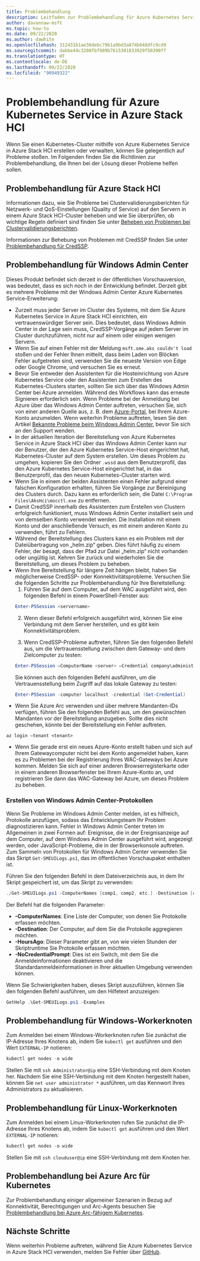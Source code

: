 ```yaml
---
title: Problembehandlung
description: Leitfaden zur Problembehandlung für Azure Kubernetes Service in Azure Stack HCI
author: davannaw-msft
ms.topic: how-to
ms.date: 09/22/2020
ms.author: dawhite
ms.openlocfilehash: 312431b1ae36debc79b1a9bd3a874b648dfc9cd9
ms.sourcegitcommit: dabbe44c3208fbf989b7615301833929f50390ff
ms.translationtype: HT
ms.contentlocale: de-DE
ms.lasthandoff: 09/22/2020
ms.locfileid: "90949322"
---
```

# <a name="troubleshooting-azure-kubernetes-service-on-azure-stack-hci"></a>Problembehandlung für Azure Kubernetes Service in Azure Stack HCI

Wenn Sie einen Kubernetes-Cluster mithilfe von Azure Kubernetes Service in Azure Stack HCI erstellen oder verwalten, können Sie gelegentlich auf Probleme stoßen. Im Folgenden finden Sie die Richtlinien zur Problembehandlung, die Ihnen bei der Lösung dieser Probleme helfen sollen. 

## <a name="troubleshooting-azure-stack-hci"></a>Problembehandlung für Azure Stack HCI
Informationen dazu, wie Sie Probleme bei Clustervalidierungsberichten für Netzwerk- und QoS-Einstellungen (Quality of Service) auf den Servern in einem Azure Stack HCI-Cluster beheben und wie Sie überprüfen, ob wichtige Regeln definiert sind finden Sie unter [Beheben von Problemen bei Clustervalidierungsberichten](/azure-stack/hci/manage/validate-qos).

Informationen zur Behebung von Problemen mit CredSSP finden Sie unter [Problembehandlung für CredSSP](/azure-stack/hci/manage/troubleshoot-credssp).

## <a name="troubleshooting-windows-admin-center"></a>Problembehandlung für Windows Admin Center
Dieses Produkt befindet sich derzeit in der öffentlichen Vorschauversion, was bedeutet, dass es sich noch in der Entwicklung befindet. Derzeit gibt es mehrere Probleme mit der Windows Admin Center Azure Kubernetes Service-Erweiterung: 
* Zurzeit muss jeder Server im Cluster des Systems, mit dem Sie Azure Kubernetes Service in Azure Stack HCI einrichten, ein vertrauenswürdiger Server sein. Dies bedeutet, dass Windows Admin Center in der Lage sein muss, CredSSP-Vorgänge auf jedem Server im Cluster durchzuführen, nicht nur auf einem oder einigen wenigen Servern. 
* Wenn Sie auf einen Fehler mit der Meldung `msft.sme.aks couldn't load` stoßen und der Fehler Ihnen mitteilt, dass beim Laden von Blöcken Fehler aufgetreten sind, verwenden Sie die neueste Version von Edge oder Google Chrome, und versuchen Sie es erneut.
* Bevor Sie entweder den Assistenten für die Hosteinrichtung von Azure Kubernetes Service oder den Assistenten zum Erstellen des Kubernetes-Clusters starten, sollten Sie sich über das Windows Admin Center bei Azure anmelden. Während des Workflows kann das erneute Signieren erforderlich sein. Wenn Probleme bei der Anmeldung bei Azure über das Windows Admin Center auftreten, versuchen Sie, sich von einer anderen Quelle aus, z. B. dem [Azure-Portal](https://portal.azure.com/), bei Ihrem Azure-Konto anzumelden. Wenn weiterhin Probleme auftreten, lesen Sie den Artikel [Bekannte Probleme beim Windows Admin Center](/windows-server/manage/windows-admin-center/support/known-issues), bevor Sie sich an den Support wenden.
* In der aktuellen Iteration der Bereitstellung von Azure Kubernetes Service in Azure Stack HCI über das Windows Admin Center kann nur der Benutzer, der den Azure Kubernetes Service-Host eingerichtet hat, Kubernetes-Cluster auf dem System erstellen. Um dieses Problem zu umgehen, kopieren Sie den Ordner `.wssd` aus dem Benutzerprofil, das den Azure Kubernetes Service-Host eingerichtet hat, in das Benutzerprofil, das den neuen Kubernetes-Cluster starten wird.
* Wenn Sie in einem der beiden Assistenten einen Fehler aufgrund einer falschen Konfiguration erhalten, führen Sie Vorgänge zur Bereinigung des Clusters durch. Dazu kann es erforderlich sein, die Datei `C:\Program Files\AksHci\mocctl.exe` zu entfernen.
* Damit CredSSP innerhalb des Assistenten zum Erstellen von Clustern erfolgreich funktioniert, muss Windows Admin Center installiert sein und von demselben Konto verwendet werden. Die Installation mit einem Konto und der anschließende Versuch, es mit einem anderen Konto zu verwenden, führt zu Fehlern.
* Während der Bereitstellung des Clusters kann es ein Problem mit der Dateiübertragung von „helm.zip“ geben. Dies führt häufig zu einem Fehler, der besagt, dass der Pfad zur Datei „helm.zip“ nicht vorhanden oder ungültig ist. Kehren Sie zurück und wiederholen Sie die Bereitstellung, um dieses Problem zu beheben.
* Wenn Ihre Bereitstellung für längere Zeit hängen bleibt, haben Sie möglicherweise CredSSP- oder Konnektivitätsprobleme. Versuchen Sie die folgenden Schritte zur Problembehandlung für Ihre Bereitstellung: 
    1.  Führen Sie auf dem Computer, auf dem WAC ausgeführt wird, den folgenden Befehl in einem PowerShell-Fenster aus: 
    ```PowerShell
    Enter-PSSession <servername>
    ```
    2.  Wenn dieser Befehl erfolgreich ausgeführt wird, können Sie eine Verbindung mit dem Server herstellen, und es gibt kein Konnektivitätsproblem.
    
    3.  Wenn CredSSP-Probleme auftreten, führen Sie den folgenden Befehl aus, um die Vertrauensstellung zwischen dem Gateway- und dem Zielcomputer zu testen: 
    ```PowerShell
    Enter-PSSession –ComputerName <server> –Credential company\administrator –Authentication CredSSP
    ``` 
    Sie können auch den folgenden Befehl ausführen, um die Vertrauensstellung beim Zugriff auf das lokale Gateway zu testen: 
    ```PowerShell
    Enter-PSSession -computer localhost -credential (Get-Credential)
    ``` 
* Wenn Sie Azure Arc verwenden und über mehrere Mandanten-IDs verfügen, führen Sie den folgenden Befehl aus, um den gewünschten Mandanten vor der Bereitstellung anzugeben. Sollte dies nicht geschehen, könnte bei der Bereitstellung ein Fehler auftreten.

```Azure CLI
az login –tenant <tenant>
```
* Wenn Sie gerade erst ein neues Azure-Konto erstellt haben und sich auf Ihrem Gatewaycomputer nicht bei dem Konto angemeldet haben, kann es zu Problemen bei der Registrierung Ihres WAC-Gateways bei Azure kommen. Melden Sie sich auf einer anderen Browserregisterkarte oder in einem anderen Browserfenster bei Ihrem Azure-Konto an, und registrieren Sie dann das WAC-Gateway bei Azure, um dieses Problem zu beheben.

### <a name="creating-windows-admin-center-logs"></a>Erstellen von Windows Admin Center-Protokollen
Wenn Sie Probleme im Windows Admin Center melden, ist es hilfreich, Protokolle anzufügen, sodass das Entwicklungsteam Ihr Problem diagnostizieren kann. Fehler in Windows Admin Center treten im Allgemeinen in zwei Formen auf: Ereignisse, die in der Ereignisanzeige auf dem Computer, auf dem Windows Admin Center ausgeführt wird, angezeigt werden, oder JavaScript-Probleme, die in der Browserkonsole auftreten. Zum Sammeln von Protokollen für Windows Admin Center verwenden Sie das Skript `Get-SMEUILogs.ps1`, das im öffentlichen Vorschaupaket enthalten ist. 
 
Führen Sie den folgenden Befehl in dem Dateiverzeichnis aus, in dem Ihr Skript gespeichert ist, um das Skript zu verwenden: 
 
```PowerShell
./Get-SMEUILogs.ps1 -ComputerNames [comp1, comp2, etc.] -Destination [comp3] -HoursAgo [48] -NoCredentialPrompt
```
 
Der Befehl hat die folgenden Parameter:
 
* **-ComputerNames**: Eine Liste der Computer, von denen Sie Protokolle erfassen möchten.
* **-Destination**: Der Computer, auf dem Sie die Protokolle aggregieren möchten.
* **-HoursAgo**: Dieser Parameter gibt an, von wie vielen Stunden der Skriptruntime Sie Protokolle erfassen möchten.
* **-NoCredentialPrompt**: Dies ist ein Switch, mit dem Sie die Anmeldeinformationen deaktivieren und die Standardanmeldeinformationen in Ihrer aktuellen Umgebung verwenden können.
 
Wenn Sie Schwierigkeiten haben, dieses Skript auszuführen, können Sie den folgenden Befehl ausführen, um den Hilfetext anzuzeigen: 
 
```PowerShell
GetHelp .\Get-SMEUILogs.ps1 -Examples
```

## <a name="troubleshooting-windows-worker-nodes"></a>Problembehandlung für Windows-Workerknoten 
Zum Anmelden bei einem Windows-Workerknoten rufen Sie zunächst die IP-Adresse Ihres Knotens ab, indem Sie `kubectl get` ausführen und den Wert `EXTERNAL-IP` notieren:

```PowerShell
kubectl get nodes -o wide
``` 
Stellen Sie mit `ssh Administrator@ip` eine SSH-Verbindung mit dem Knoten her. Nachdem Sie eine SSH-Verbindung mit dem Knoten hergestellt haben, können Sie `net user administrator *` ausführen, um das Kennwort Ihres Administrators zu aktualisieren. 

## <a name="troubleshooting-linux-worker-nodes"></a>Problembehandlung für Linux-Workerknoten 
Zum Anmelden bei einem Linux-Workerknoten rufen Sie zunächst die IP-Adresse Ihres Knotens ab, indem Sie `kubectl get` ausführen und den Wert `EXTERNAL-IP` notieren:

```PowerShell
kubectl get nodes -o wide
``` 
Stellen Sie mit `ssh clouduser@ip` eine SSH-Verbindung mit dem Knoten her. 

## <a name="troubleshooting-azure-arc-for-kubernetes"></a>Problembehandlung bei Azure Arc für Kubernetes
Zur Problembehandlung einiger allgemeiner Szenarien in Bezug auf Konnektivität, Berechtigungen und Arc-Agents besuchen Sie [Problembehandlung bei Azure Arc-fähigem Kubernetes](/azure/azure-arc/kubernetes/troubleshooting).

## <a name="next-steps"></a>Nächste Schritte
Wenn weiterhin Probleme auftreten, während Sie Azure Kubernetes Service in Azure Stack HCI verwenden, melden Sie Fehler über [GitHub](https://aka.ms/aks-hci-issues).  
